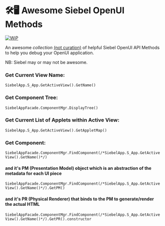 # 🛠️🖥️ Awesome Siebel OpenUI Methods

[![WiP](https://img.shields.io/badge/Stability-Work_in_Progress-Orange.svg)](https://img.shields.io/badge/Stability-Work_in_Progress-Orange.svg)

An awesome *collection* [(not curation)](https://github.com/sindresorhus/awesome/blob/master/awesome.md) of helpful Siebel OpenUI API Methods to help you debug your OpenUI application.

NB: Siebel may or may not be awesome.

### Get Current View Name:

```SiebelApp.S_App.GetActiveView().GetName()```

### Get Component Tree:

```SiebelAppFacade.ComponentMgr.DisplayTree()```
    
### Get Current List of Applets within Active View:

```SiebelApp.S_App.GetActiveView().GetAppletMap()```

### Get Component:
   
```SiebelAppFacade.ComponentMgr.FindComponent(/*SiebelApp.S_App.GetActiveView().GetName()*/)```

#### and it's PM (Presentation Model) object which is an abstraction of the metadata for each UI piece

```SiebelAppFacade.ComponentMgr.FindComponent(/*SiebelApp.S_App.GetActiveView().GetName()*/).GetPM()```

#### and it's PR (Physical Renderer) that binds to the PM to generate/render the actual HTML

```SiebelAppFacade.ComponentMgr.FindComponent(/*SiebelApp.S_App.GetActiveView().GetName()*/).GetPR().constructor```




